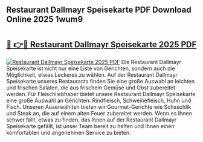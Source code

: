 ## Restaurant Dallmayr Speisekarte PDF Download Online 2025 1wum9

# <h2><a href="http://gccdjb.nevu.top/?p=Restaurant+Dallmayr+Speisekarte">🔗 👉🔴 Restaurant Dallmayr Speisekarte 2025 PDF</a></h2>

[![Restaurant Dallmayr Speisekarte 2025 PDF](https://i.imgur.com/dBaPXMq.png)](http://gccdjb.nevu.top/?p=Restaurant+Dallmayr+Speisekarte)
Die Restaurant Dallmayr Speisekarte ist nicht nur eine Liste von Gerichten, sondern auch die Möglichkeit, etwas Leckeres zu wählen. Auf der Restaurant Dallmayr Speisekarte unseres Restaurants finden Sie eine große Auswahl an leichten und frischen Salaten, die aus frischem Gemüse und Obst zubereitet werden. Für Fleischliebhaber bietet unsere Restaurant Dallmayr Speisekarte eine große Auswahl an Gerichten: Rindfleisch, Schweinefleisch, Huhn und Fisch. Unseren Auserwählten bieten wir Gourmet-Gerichte wie Schaschlik und Steak an, die auf einem alten Feuer zubereitet werden. Wenn es Ihnen schwer fällt, etwas zu finden, das Ihnen auf der Restaurant Dallmayr Speisekarte gefällt, ist unser Team bereit zu helfen und Ihnen einen komfortablen und angenehmen Service zu bieten.
